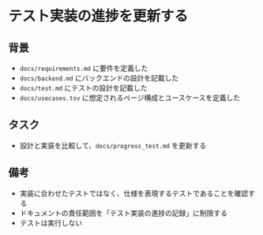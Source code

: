 # テスト実装の進捗を更新する

## 背景

- `docs/requirements.md` に要件を定義した
- `docs/backend.md` にバックエンドの設計を記載した
- `docs/test.md` にテストの設計を記載した
- `docs/usecases.tsv` に想定されるページ構成とユースケースを定義した

## タスク

- 設計と実装を比較して、`docs/progress_test.md` を更新する

## 備考

- 実装に合わせたテストではなく、仕様を表現するテストであることを確認する
- ドキュメントの責任範囲を「テスト実装の進捗の記録」に制限する
- テストは実行しない
